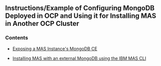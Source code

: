 ## Instructions/Example of Configuring MongoDB Deployed in OCP and Using it for Installing MAS in Another OCP Cluster

### Contents

- [Exposing a MAS Instance's MongoDB CE](./exposeMongoDB.md)

- [Installing MAS with an external MongoDB using the IBM MAS CLI](./masinstallexternalmongo.md)